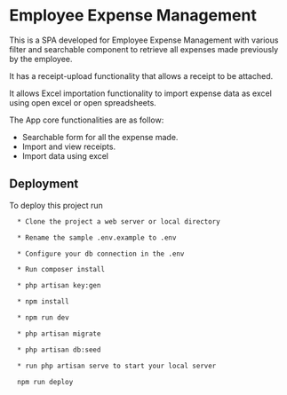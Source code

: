 
# Employee Expense Management

This is a SPA developed for Employee Expense Management with various filter and searchable component to retrieve all expenses made previously by the employee.

It has a receipt-upload functionality that allows a receipt to be attached.

It allows Excel importation functionality to import expense data as excel using open excel or open spreadsheets.

The App core functionalities are as follow:

- Searchable form for all the expense made.
- Import and view receipts.
- Import data using excel


## Deployment

To deploy this project run

```bash
  * Clone the project a web server or local directory

  * Rename the sample .env.example to .env

  * Configure your db connection in the .env

  * Run composer install

  * php artisan key:gen

  * npm install

  * npm run dev

  * php artisan migrate

  * php artisan db:seed

  * run php artisan serve to start your local server

  npm run deploy
```

